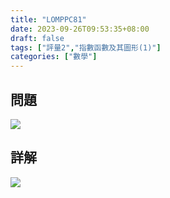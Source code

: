 ```yaml
---
title: "LOMPPC81"
date: 2023-09-26T09:53:35+08:00
draft: false
tags: ["評量2","指數函數及其圖形(1)"]
categories: ["數學"]
---
```

<!--more-->

## 問題
<img src="/posts/solution/LOMPPC81-q.png">

## 詳解
<img src="/posts/solution/LOMPPC81-sol.png">
